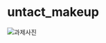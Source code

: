 # untact_makeup
![과제사진](https://user-images.githubusercontent.com/70960259/92497899-e7d5ef80-f234-11ea-8362-8253a6b6549a.png)
